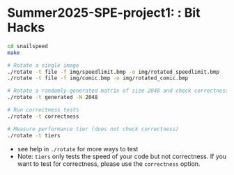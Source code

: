 # Summer2025-SPE-project1: : Bit Hacks

```bash
cd snailspeed
make

# Rotate a single image
./rotate -t file -f img/speedlimit.bmp -o img/rotated_speedlimit.bmp
./rotate -t file -f img/comic.bmp -o img/rotated_comic.bmp

# Rotate a randomly-generated matrix of size 2048 and check correctness
./rotate -t generated -N 2048

# Run correctness tests
./rotate -t correctness

# Measure performance tier (does not check correctness)
./rotate -t tiers
```
- see help in `./rotate` for more ways to test
- Note: `tiers` only tests the speed of your code but not correctness. If you want to test for correctness, please use the `correctness` option.